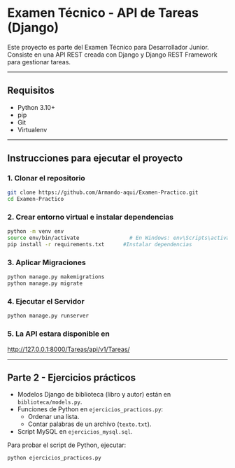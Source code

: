 # Examen Técnico - API de Tareas (Django)

Este proyecto es parte del Examen Técnico para Desarrollador Junior. Consiste en una API REST creada con Django y Django REST Framework para gestionar tareas.

---

## Requisitos

- Python 3.10+
- pip
- Git
- Virtualenv

---

## Instrucciones para ejecutar el proyecto

### 1. Clonar el repositorio

```bash
git clone https://github.com/Armando-aqui/Examen-Practico.git
cd Examen-Practico
```

### 2. Crear entorno virtual e instalar dependencias

```bash
python -m venv env
source env/bin/activate                # En Windows: env\Scripts\activate
pip install -r requirements.txt      #Instalar dependencias
```

### 3. Aplicar Migraciones

```bash
python manage.py makemigrations
python manage.py migrate
```

### 4. Ejecutar el Servidor

```bash
python manage.py runserver
```

### 5. La API estara disponible en
http://127.0.0.1:8000/Tareas/api/v1/Tareas/


---
## Parte 2 - Ejercicios prácticos
- Modelos Django de biblioteca (libro y autor) están en `biblioteca/models.py`.
- Funciones de Python en `ejercicios_practicos.py`:
  - Ordenar una lista.
  - Contar palabras de un archivo (`texto.txt`).
- Script MySQL en `ejercicios_mysql.sql`.

Para probar el script de Python, ejecutar:
```bash
python ejercicios_practicos.py
```
